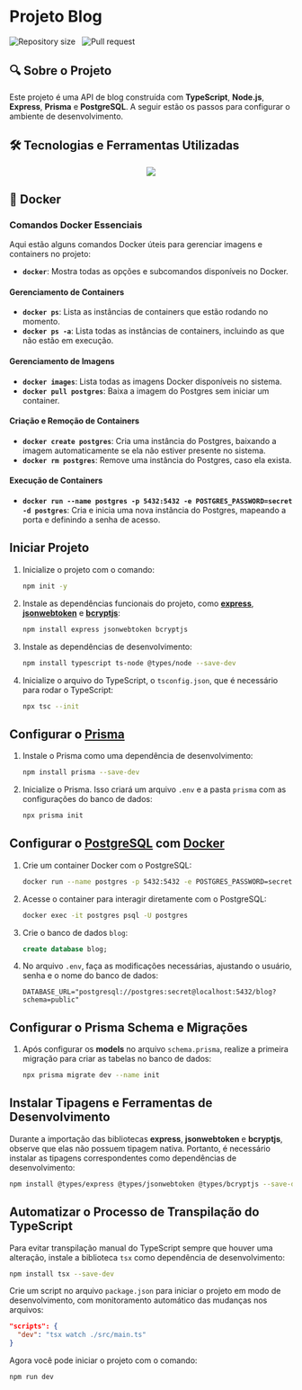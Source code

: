 # Projeto Blog

![Repository size](https://img.shields.io/github/repo-size/LeandroBarbosa753/blog?color=blue) &nbsp;
![Pull request](https://img.shields.io/static/v1?label=PR&message=welcome&color=green)

## 🔍 Sobre o Projeto

Este projeto é uma API de blog construída com **TypeScript**, **Node.js**, **Express**, **Prisma** e **PostgreSQL**. A seguir estão os passos para configurar o ambiente de desenvolvimento.

## 🛠️ Tecnologias e Ferramentas Utilizadas

<p align="center">
  <a href="https://skillicons.dev">
    <img src="https://skillicons.dev/icons?i=ts,express,npm,docker,postgres,prisma,postman" />
  </a>
</p>

## 🐳 Docker

### Comandos Docker Essenciais

Aqui estão alguns comandos Docker úteis para gerenciar imagens e containers no projeto:

- **`docker`**: Mostra todas as opções e subcomandos disponíveis no Docker.

#### Gerenciamento de Containers

- **`docker ps`**: Lista as instâncias de containers que estão rodando no momento.
- **`docker ps -a`**: Lista todas as instâncias de containers, incluindo as que não estão em execução.

#### Gerenciamento de Imagens

- **`docker images`**: Lista todas as imagens Docker disponíveis no sistema.
- **`docker pull postgres`**: Baixa a imagem do Postgres sem iniciar um container.

#### Criação e Remoção de Containers

- **`docker create postgres`**: Cria uma instância do Postgres, baixando a imagem automaticamente se ela não estiver presente no sistema.
- **`docker rm postgres`**: Remove uma instância do Postgres, caso ela exista.

#### Execução de Containers

- **`docker run --name postgres -p 5432:5432 -e POSTGRES_PASSWORD=secret -d postgres`**: Cria e inicia uma nova instância do Postgres, mapeando a porta e definindo a senha de acesso.

## Iniciar Projeto

1. Inicialize o projeto com o comando:

   ```bash
   npm init -y
   ```

2. Instale as dependências funcionais do projeto, como **[express](https://expressjs.com/)**, **[jsonwebtoken](https://www.npmjs.com/package/jsonwebtoken)** e **[bcryptjs](https://www.npmjs.com/package/bcryptjs)**:

   ```bash
   npm install express jsonwebtoken bcryptjs
   ```

3. Instale as dependências de desenvolvimento:

   ```bash
   npm install typescript ts-node @types/node --save-dev
   ```

4. Inicialize o arquivo do TypeScript, o `tsconfig.json`, que é necessário para rodar o TypeScript:

   ```bash
   npx tsc --init
   ```

## Configurar o **[Prisma](https://www.prisma.io/)**

1. Instale o Prisma como uma dependência de desenvolvimento:

   ```bash
   npm install prisma --save-dev
   ```

2. Inicialize o Prisma. Isso criará um arquivo `.env` e a pasta `prisma` com as configurações do banco de dados:

   ```bash
   npx prisma init
   ```

## Configurar o **[PostgreSQL](https://www.postgresql.org/)** com **[Docker](https://www.docker.com/)**

1. Crie um container Docker com o PostgreSQL:

   ```bash
   docker run --name postgres -p 5432:5432 -e POSTGRES_PASSWORD=secret -d postgres
   ```

2. Acesse o container para interagir diretamente com o PostgreSQL:

   ```bash
   docker exec -it postgres psql -U postgres
   ```

3. Crie o banco de dados `blog`:

   ```sql
   create database blog;
   ```

4. No arquivo `.env`, faça as modificações necessárias, ajustando o usuário, senha e o nome do banco de dados:

   ```
   DATABASE_URL="postgresql://postgres:secret@localhost:5432/blog?schema=public"
   ```

## Configurar o Prisma Schema e Migrações

1. Após configurar os **models** no arquivo `schema.prisma`, realize a primeira migração para criar as tabelas no banco de dados:

   ```bash
   npx prisma migrate dev --name init
   ```

## Instalar Tipagens e Ferramentas de Desenvolvimento

Durante a importação das bibliotecas **express**, **jsonwebtoken** e **bcryptjs**, observe que elas não possuem tipagem nativa. Portanto, é necessário instalar as tipagens correspondentes como dependências de desenvolvimento:

```bash
npm install @types/express @types/jsonwebtoken @types/bcryptjs --save-dev
```

## Automatizar o Processo de Transpilação do TypeScript

Para evitar transpilação manual do TypeScript sempre que houver uma alteração, instale a biblioteca `tsx` como dependência de desenvolvimento:

```bash
npm install tsx --save-dev
```

Crie um script no arquivo `package.json` para iniciar o projeto em modo de desenvolvimento, com monitoramento automático das mudanças nos arquivos:

```json
"scripts": {
  "dev": "tsx watch ./src/main.ts"
}
```

Agora você pode iniciar o projeto com o comando:

```bash
npm run dev
```
